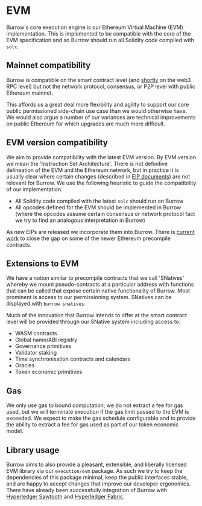 # EVM

Burrow's core execution engine is our Ethereum Virtual Machine (EVM) implementation. This is implemented to be compatible with the core of the EVM specification and so Burrow should run all Solidity code compiled with `solc`.

## Mainnet compatibility

Burrow is compatible on the smart contract level (and [shortly](https://github.com/hyperledger/burrow/pull/1238) on the web3 RPC level) but not the network protocol, consensus, or P2P level with public Ethereum mainnet.

This affords us a great deal more flexibility and agility to support our core public permissioned side-chain use case than we would otherwise have. We would also argue a number of our variances are technical improvements on public Ethereum for which upgrades are much more difficult.

## EVM version compatibility

We aim to provide compatibility with the latest EVM version. By EVM version we mean the 'Instruction Set Architecture'. There is not definitive delineation of the EVM and the Ethereum network, but in practice it is usually clear where certain changes (described in [EIP documents](https://github.com/ethereum/EIPs)) are not relevant for Burrow. We use the following heuristic to guide the compatibility of our implementation:

- All Solidity code compiled with the latest `solc` should run on Burrow
- All opcodes defined for the EVM should be implemented in Burrow (where the opcodes assume certain consensus or network protocol fact we try to find an analogous interpretation in Burrow)

As new EIPs are released we incorporate them into Burrow. There is [current work](https://github.com/hyperledger/burrow/issues/1240) to close the gap on some of the newer Ethereum precompile contracts.

## Extensions to EVM

We have a notion similar to precompile contracts that we call 'SNatives' whereby we mount pseudo-contracts at a particular address with functions that can be called that expose certain native functionality of Burrow. Most prominent is access to our permissioning system. SNatives can be displayed with `burrow snatives`.

Much of the innovation that Burrow intends to offer at the smart contract level will be provided through our SNative system including access to:

- WASM contracts
- Global namn/ABI registry
- Governance primitives
- Validator staking
- Time synchronisation contracts and calendars
- Oracles
- Token economic primitives

## Gas

We only use gas to bound computation; we do not extract a fee for gas used, but we will terminate execution if the gas limit passed to the EVM is exceeded. We expect to make the gas schedule configurable and to provide the ability to extract a fee for gas used as part of our token economic model.

## Library usage

Burrow aims to also provide a pleasant, extensible, and liberally licensed EVM library via our `execution/evm` package. As such we try to keep the dependencies of this package minimal, keep the public interfaces stable, and are happy to accept changes that improve our developer ergonomics. There have already been successfully integration of Burrow with [Hyperledger Sawtooth](https://github.com/hyperledger/sawtooth-seth) and [Hyperledger Fabric](https://github.com/hyperledger/fabric-chaincode-evm). 
